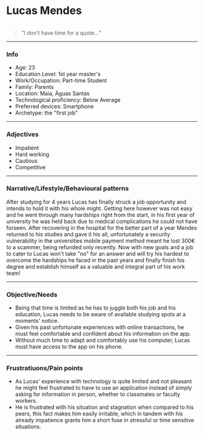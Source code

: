# Lucas Mendes

![]()

> "I don't have time for a quote..."

---

### Info

- Age: 23
- Education Level: 1st year master's
- Work/Occupation: Part-time Student
- Family: Parents
- Location: Maia, Àguas Santas 
- Technological proficiency: Below Average
- Preferred devices: Smartphone
- Archetype: the "first job"

---

### Adjectives

- Impatient
- Hard working
- Cautious
- Competitive

---

### Narrative/Lifestyle/Behavioural patterns 

After studying for 4 years Lucas has finally struck a job opportunity and intends to hold it with his whole might. Getting here however was not easy and he went through many hardships right from the start, in his first year of university he was held back due to medical complications he could not have forseen. After recovering in the hospital for the better part of a year Mendes returned to his studies and gave it his all, unfortunately a security vulnerability in the universities mobile payment method meant he lost 300€ to a scammer, being refunded only recently. Now with new goals and a job to cater to Lucas won't take "no" for an answer and will try his hardest to overcome the hardships he faced in the past years and finally finish his degree and establish himself as a valuable and integral part of his work team!

---

### Objective/Needs

- Being that time is limited as he has to juggle both his job and his education, Lucas needs to be aware of available studying spots at a moments' notice.
- Given his past unfortunate experiences with online transactions, he must feel comfortable and confident about his information on the app.
- Without much time to adapt and comfortably use his computer, Lucas must have access to the app on his phone. 

---

### Frustratiuons/Pain points

- As Lucas' experience with technology is quite limited and not pleasant he might feel frustrated to have to use an application instead of simply asking for information in person, whether to classmates or faculty workers.
- He is frustrated with his situation and stagnation when compared to his peers, this fact makes him easily irritable, which in tandem with his already impatience grants him a short fuse in stressful or time sensitive situations.
